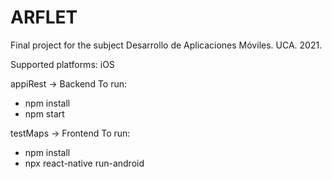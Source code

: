 # ARFLET

Final project for the subject Desarrollo de Aplicaciones Móviles. UCA. 2021.

Supported platforms:
iOS

appiRest -> Backend
To run:
- npm install
- npm start

testMaps -> Frontend
To run:
- npm install
- npx react-native run-android
